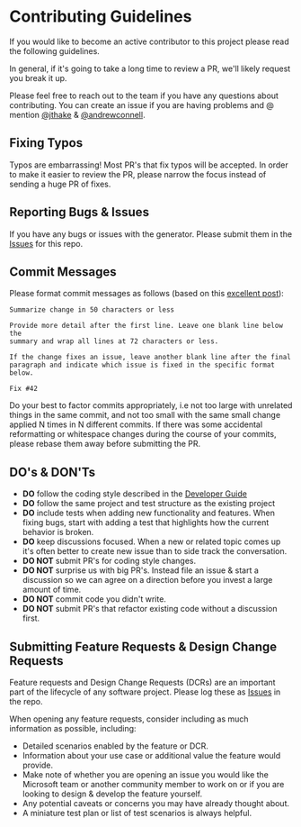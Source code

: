 # Contributing Guidelines
 
If you would like to become an active contributor to this project please read the following guidelines.

In general, if it's going to take a long time to review a PR, we'll likely request you break it up.

Please feel free to reach out to the team if you have any questions about contributing. You can create an issue if you are having problems and @ mention [@jthake](/jthake) & [@andrewconnell](/andrewconnell).

## Fixing Typos

Typos are embarrassing! Most PR's that fix typos will be accepted. In order to make it easier to review the PR, please narrow the focus instead of sending a huge PR of fixes.

## Reporting Bugs & Issues
If you have any bugs or issues with the generator. Please submit them in the [Issues](/OfficeDev/generator-office/issues) for this repo.

## Commit Messages

Please format commit messages as follows (based on this [excellent post](http://tbaggery.com/2008/04/19/a-note-about-git-commit-messages.html)):

```
Summarize change in 50 characters or less

Provide more detail after the first line. Leave one blank line below the
summary and wrap all lines at 72 characters or less.

If the change fixes an issue, leave another blank line after the final
paragraph and indicate which issue is fixed in the specific format
below.

Fix #42
```

Do your best to factor commits appropriately, i.e not too large with unrelated
things in the same commit, and not too small with the same small change applied N
times in N different commits. If there was some accidental reformatting or whitespace
changes during the course of your commits, please rebase them away before submitting
  the PR.

## DO's & DON'Ts

- **DO** follow the coding style described in the [Developer Guide](developer-guide.md)
- **DO** follow the same project and test structure as the existing project
- **DO** include tests when adding new functionality and features. When fixing bugs, start with adding a test that highlights how the current behavior is broken.
- **DO** keep discussions focused. When a new or related topic comes up it's often better to create new issue than to side track the conversation.
- **DO NOT** submit PR's for coding style changes.
- **DO NOT** surprise us with big PR's. Instead file an issue & start a discussion so we can agree on a direction before you invest a large amount of time.
- **DO NOT** commit code you didn't write.
- **DO NOT** submit PR's that refactor existing code without a discussion first. 

## Submitting Feature Requests & Design Change Requests
Feature requests and Design Change Requests (DCRs) are an important part of the lifecycle of any software project. Please log these as [Issues](/OfficeDev/generator-office/issues) in the repo. 

When opening any feature requests, consider including as much information as possible, including: 

- Detailed scenarios enabled by the feature or DCR.
- Information about your use case or additional value the feature would provide.
- Make note of whether you are opening an issue you would like the Microsoft team or another community member to work on or if you are looking to design & develop the feature yourself.
- Any potential caveats or concerns you may have already thought about.
- A miniature test plan or list of test scenarios is always helpful.